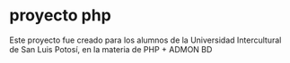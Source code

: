 # proyecto php
Este proyecto fue creado para los alumnos de la Universidad Intercultural de San Luis Potosí, en la materia de PHP + ADMON BD
